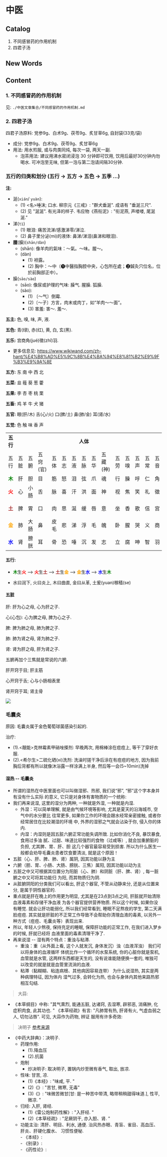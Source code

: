 # 中医



## Catalog
1. 不同感冒药的作用机制
2. 四君子汤




## New Words






## Content

### 1. 不同感冒药的作用机制
见: `./中医文章集合/不同感冒药的作用机制.md`

### 2. 四君子汤
四君子汤原料: 党参9g、白术9g、茯苓9g、炙甘草6g, 自封袋(33克/袋)
+ 成分: 党参9g、白术9g、茯苓9g、炙甘草6g
+ 用法: 用水煎服, 或与肉类同炖, 每次一袋, 两天一副. 
    - 泡茶用法: 建议用沸水密闭浸泡 30 分钟即可饮用, 饮用后最好30分钟内勿喝水. 可冲泡至无味, 但第一泡与第二泡请间隔30分钟. 



### 五行的归类和划分 (五行 -> 五方 -> 五色 -> 五季 ...)

**注:** 

- 涎(`xián`/ `yuàn`): 
    + (1) <名>唾沫; 口水. 柳宗元《三戒》: "群犬垂涎".  成语有 "垂涎三尺".
    + (2) 见 "涎涎". 有光泽的样子. 韦应物《燕衔泥》: "衔泥燕, 声喽喽, 尾涎涎."
- 涕(`tì`)
    - (1) 眼泪:  痛苦流涕/感激涕零/涕泣.
    - (2) 鼻子里分泌(mi)的液体:  鼻涕/涕泪(鼻涕和眼泪).
- **膻**(臊)(`shān/dàn`)
    + (shān):  像羊肉的氣味：～氣。～味。腥～。
    + (dàn) 
    	- (1) 袒露。
    	- (2) 胸中：～中（➊中醫指胸腔中央，心包所在處；➋鍼灸穴位名，位於前胸部正中）。
- 臊(`sāo/sào`)
	+ (sāo): 像尿或护理的气味: 臊气. 腥臊. 狐臊.
	+ (sào): 
	    + (1) 〔～气〕倒霉.
	    + (2)〔～子〕方言，肉末或肉丁，如“羊肉～～面”。
	    + (3) 害羞: 害～. 羞～. 

**五主:** 色, 嗅, 味, 声, 液.

**五色:** 青(绿), 赤(红), 黄, 白, 玄(黑).

**五乐:** 宫商角(jué)徵(zhǐ)羽. 
- 更多信息见: https://www.wikiwand.com/zh-hant/%E4%B8%AD%E5%9C%8B%E4%BA%94%E8%81%B2%E9%9F%B3%E9%9A%8E

**五方:** 东 南 中 西 北

**五菜:** 韭 薤 葵 葱 藿

**五果:** 李 杏 枣 桃 栗

**五畜:** 鸡 羊 牛 犬 猪

**五官:** 眼(肝/木) 舌(心/火) 口(脾/土) 鼻(肺/金) 耳(肾/水)

**五觉:** 色 触 味 香 声



<table>
    <tr>
        <td style="text-align:center;"><strong>五行</strong></td>
        <td colspan="13" style="text-align:center;"><strong>人体</strong></td>
        <td colspan="7" style="text-align:center;">自然界</td>
    </tr>
    <tr>
        <td>五行</td>
        <td>五脏</td>
        <td>五腑</td>
        <td>五窍(官)</td>
        <td>五体</td>
        <td>五志</td>
        <td>五液</td>
        <td>五脉</td>
        <td>五华</td>
        <td>五藏(神)</td>
        <td>五劳</td>
        <td>五嗅</td>
        <td>五声</td>
        <td>五常</td>
        <td>五音</td>
        <td>五味</td>
        <td>五色</td>
        <td>五化</td>
        <td>五气(侯)</td>
        <td>五方</td>
        <td>五季</td>
    </tr>
    <tr>
        <td><strong style="color: green">木</strong></td>
        <td>肝</td>
        <td>胆</td>
        <td>目</td>
        <td>筋</td>
        <td>怒</td>
        <td>泪</td>
        <td>弦</td>
        <td>爪</td>
        <td>魂</td>
        <td>行</td>
        <td>臊</td>
        <td>呼</td>
        <td>仁</td>
        <td>角</td>
        <td>酸</td>
        <td>青</td>
        <td>生</td>
        <td>风</td>
        <td>东</td>
        <td>春</td>
    </tr>
    <tr>
        <td><strong style="color: red">火</strong></td>
        <td>心</td>
        <td>小肠</td>
        <td>舌</td>
        <td>脉</td>
        <td>喜</td>
        <td>汗</td>
        <td>洪</td>
        <td>面</td>
        <td>神</td>
        <td>视</td>
        <td>焦</td>
        <td>笑</td>
        <td>礼</td>
        <td>徵</td>
        <td>苦</td>
        <td>赤</td>
        <td>长</td>
        <td>署</td>
        <td>南</td>
        <td>夏</td>
    </tr>
    <tr>
        <td><strong style="color: brown">土</strong></td>
        <td>脾</td>
        <td>胃</td>
        <td>口</td>
        <td>肉</td>
        <td>思</td>
        <td>涎</td>
        <td>缓</td>
        <td>唇</td>
        <td>意</td>
        <td>坐</td>
        <td>香</td>
        <td>歌</td>
        <td>信</td>
        <td>宫</td>
        <td>甘</td>
        <td>黄</td>
        <td>化</td>
        <td>湿</td>
        <td>中</td>
        <td>长夏</td>
    </tr>
    <tr>
        <td><strong style="color: orange">金</strong></td>
        <td>肺</td>
        <td>大肠</td>
        <td>鼻</td>
        <td>皮毛</td>
        <td>悲</td>
        <td>涕</td>
        <td>浮</td>
        <td>毛</td>
        <td>魄</td>
        <td>卧</td>
        <td>腥</td>
        <td>哭</td>
        <td>义</td>
        <td>商</td>
        <td>辛</td>
        <td>白</td>
        <td>收</td>
        <td>燥</td>
        <td>西</td>
        <td>秋</td>
    </tr>
    <tr>
        <td><strong style="color: blue">水</strong></td>
        <td>肾</td>
        <td>膀胱</td>
        <td>耳</td>
        <td>骨</td>
        <td>恐</td>
        <td>唾</td>
        <td>沉</td>
        <td>发</td>
        <td>志</td>
        <td>立</td>
        <td>腐</td>
        <td>呻</td>
        <td>智</td>
        <td>羽</td>
        <td>咸</td>
        <td>黑</td>
        <td>藏</td>
        <td>寒</td>
        <td>北</td>
        <td>冬</td>
    </tr>
</table>




#### 五行: 

- <strong style="color: green">木</strong>生<strong style="color: red">火</strong>
    --> <strong style="color: red">火</strong>生<strong style="color: brown">土</strong>
    --> <strong style="color: brown">土</strong>生<strong style="color: orange">金</strong>
    --> <strong style="color: orange">金</strong>生<strong style="color: blue">水</strong>
    --> <strong style="color: blue">水</strong>生<strong style="color: green">木</strong>

- 水曰润下, 火曰炎上, 木曰曲直, 金曰从革, 土爰(yuan)稼穑(se)


#### 五脏

肝: 肝为心之母, 心为肝之子.

心(心包): 心为脾之母, 脾为心之子.

脾: 脾为肺之母, 肺为脾之子.

肺: 肺为肾之母, 肾为肺之子.

肾: 肾为肝之母, 肝为肾之子. 



五腑再加个三焦就是常说的六腑.



肝开窍于目; 肝主筋

心开窍于舌;  心与小肠相表里

肾开窍于耳; 肾主骨

<img src="./images_chinese-medicine/11.jpg" style="box-shadow: 1px 1px 5px 3px #fafafa;">












### 毛囊炎

原因: 毛囊炎属于金色葡萄球菌感染引起的. 

治疗: 
+ (1).<靚能>克林霉素甲硝唑搽剂: 早晚两次, 用棉棒涂在痘痘上, 等干了穿好衣服. 
+ (2).<希尔生>二硫化硒(xi)洗剂: 洗澡时搓干净后涂在有痘痘的地方, 因为我前胸后背都有所以就像沐浴露一样涂满上半身, 然后等一会(5~10min)洗掉

#### 湿热 -- 毛囊炎

- 所谓的湿热在中医里面也可以叫做湿邪、热邪, 我们说“邪”, “邪”这个字本身并有没有什么实际
    的意义, 它只是对身体有害物质的一个统称:
- 我们再来说湿, 这里的湿分为两种, 一种就是外湿, 一种就是内湿. 
    + 外湿：可以简单理解, 就是由气候环境等影响, 尤其是夏天的沿海城市, 空气中的水分要比
        往常更多, 如果你工作的环境会跟水经常亲密接触, 或者你经常居住在比较潮湿的环境
        中, 外界的湿邪之气就会沾染于你, 侵入你的体内. 
    + 内湿：内湿则是因五脏六腑正常功能失调所致. 比如你消化不良, 暴饮暴食, 食用过多油
        腻、过甜、味道比较强烈的食物（过咸等）, 就会加重腑脏的负担, 尤其脾、胃、肝、胆
        这几个器官最容易受到损害.  所以为什么医生一般都会劝导毛囊炎患者饮食要清淡, 
        就是这个原因！
- 五脏（心、肝、脾、肺、肾）属阴, 因其功能以静为主
- 六腑（胆、胃、小肠、大肠、膀胱、三焦）属阳, 因其功能以动为主
- 五脏之中又可根据其位置分为阳脏（心、肺）和阴脏（肝、脾、肾）, 每一脏腑之中又可将其功能归
    为阳, 而其物质归为阴. 
- 从脏腑阴阳的分类我们可以看出, 肝这个器官, 不管从动静来分, 还是从位置来分, 是属于阴性器官的. 
- 重点就是肝在晚上的作用更为明显, 尤其是在23点到3点之间, 肝脏就开始清除血液毒素和存储干净血液
    为各个器官提供营养物质. 所以这个时候, 如果你没有睡觉. 就会让肝功能弱化, 所以我们经常看到, 
    睡眠不足熬夜的学生, 第二天满脸痘痘. 其实就是肝脏的不正常工作导致不会帮助你清理血液的毒素, 
    以另外一种方式（痘痘、毛囊炎等）表现出来. 
- 所以, 年轻人少熬夜, 保持充足的睡眠, 保障肝功能的正常工作, 在我们进入梦乡的时候, 肝就已经将
    血液里面的毒素清理干净了. 
- 再来说湿 -- 湿有两个特点：重浊与粘滞. 
    + 重浊：重（从外面上看, 这个人就发沉, 身体发沉）浊（血液浑浊） 我们可以将身体的血液循环
        体统比作一个循环的水泵系统, 你的心脏你就是泵机, 血管就是水管, 这两样东西都是天生的, 
        没有说谁能随便换一套的, 唯独可以改变的就是就是血管里流淌的血液. 
    + 粘滞（黏糊糊、粘连病根、其他病因容易连带） 为什么说湿热, 其实是两种病理特征, 因为体内
        湿气过多, 会转化为热, 也会与身体内其他来路热邪相互勾结. 

> 大蒜:

- 《本草纲目》中称: "其气熏烈, 能通五脏, 达诸窍, 去湿寒, 辟邪恶, 消痛肿, 化症积肉食, 此其功也. "
    《本草经疏》有言: "凡肺胃有热, 肝肾有火, 气虚血弱之人, 切勿沾唇". 可见, 大蒜作为药物, 辨证
     服用有许多奇效:

> 决明子 [参考来源](http://www.zysj.com.cn/zhongyaocai/yaocai_j/juemingzi.html)

- 《中药大辞典》：决明子. 
    + 药理作用: 
        - (1).降血压
        - (2).抗菌
    + 炮制 
        - 炒决明子: 取决明子, 置锅内炒至微有香气, 取出, 放凉. 
    + 性味: 甘苦, 凉. 
        - (1)《本经》: "味咸, 平. "
        - (2)《》: "苦甘, 微寒, 无毒"
        - (3)《》: "味微苦微甘[甘: 是一种苦中带清, 略带稍稍甜得味道.], 性平, 微凉. "
    + 归经: 入肝, 肾经. 
        - (1)《雷公炮制药性解》: "入肝经. "
        - (2)《本草经疏》: "足厥阴干, 亦入胆、肾. "
    + 功能主治: 清肝、明目、利水, 通便. 治风热赤眼、青盲、雀目、高血压、肝炎、肝硬化腹水、
        习惯性便秘.  
          - 《本经》:    
          - 《别录》:    
          - 《药性论》:    